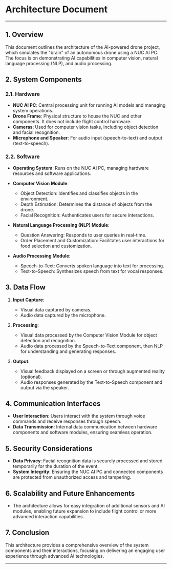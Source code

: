 # Architecture Document

---

## 1. Overview
This document outlines the architecture of the AI-powered drone project, which simulates the "brain" of an autonomous drone using a NUC AI PC. The focus is on demonstrating AI capabilities in computer vision, natural language processing (NLP), and audio processing.

## 2. System Components
### 2.1. Hardware
- **NUC AI PC**: Central processing unit for running AI models and managing system operations.
- **Drone Frame**: Physical structure to house the NUC and other components. It does not include flight control hardware.
- **Cameras**: Used for computer vision tasks, including object detection and facial recognition.
- **Microphone and Speaker**: For audio input (speech-to-text) and output (text-to-speech).

### 2.2. Software
- **Operating System**: Runs on the NUC AI PC, managing hardware resources and software applications.
- **Computer Vision Module**:
    - Object Detection: Identifies and classifies objects in the environment.
    - Depth Estimation: Determines the distance of objects from the drone.
    - Facial Recognition: Authenticates users for secure interactions.

- **Natural Language Processing (NLP) Module**:
    - Question Answering: Responds to user queries in real-time.
    - Order Placement and Customization: Facilitates user interactions for food selection and customization.

- **Audio Processing Module**:
    - Speech-to-Text: Converts spoken language into text for processing.
    - Text-to-Speech: Synthesizes speech from text for vocal responses.

## 3. Data Flow
1. **Input Capture**:
    - Visual data captured by cameras.
    - Audio data captured by the microphone.

2. **Processing**:
    - Visual data processed by the Computer Vision Module for object detection and recognition.
    - Audio data processed by the Speech-to-Text component, then NLP for understanding and generating responses.

3. **Output**:
    - Visual feedback displayed on a screen or through augmented reality (optional).
    - Audio responses generated by the Text-to-Speech component and output via the speaker.

## 4. Communication Interfaces
- **User Interaction**: Users interact with the system through voice commands and receive responses through speech.
- **Data Transmission**: Internal data communication between hardware components and software modules, ensuring seamless operation.

## 5. Security Considerations
- **Data Privacy**: Facial recognition data is securely processed and stored temporarily for the duration of the event.
- **System Integrity**: Ensuring the NUC AI PC and connected components are protected from unauthorized access and tampering.

## 6. Scalability and Future Enhancements
- The architecture allows for easy integration of additional sensors and AI modules, enabling future expansion to include flight control or more advanced interaction capabilities.

## 7. Conclusion
This architecture provides a comprehensive overview of the system components and their interactions, focusing on delivering an engaging user experience through advanced AI technologies.

---